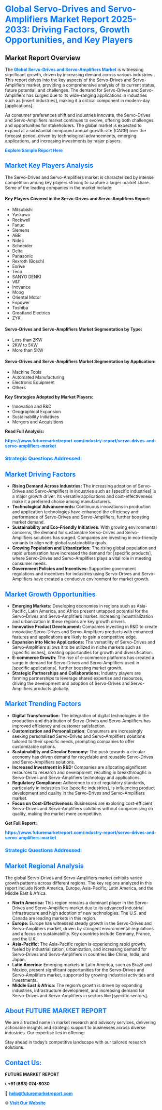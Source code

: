 <h1 style="color: #007BFF;">Global Servo-Drives and Servo-Amplifiers Market Report 2025-2033: Driving Factors, Growth Opportunities, and Key Players</h1>

<section id="overview">
<h2>Market Report Overview</h2>
<p>The <a href="https://www.futuremarketreport.com/industry-report/servo-drives-and-servo-amplifiers-market" style="color: #007BFF; text-decoration: none;"><strong>Global Servo-Drives and Servo-Amplifiers Market</strong></a> is witnessing significant growth, driven by increasing demand across various industries. This report delves into the key aspects of the Servo-Drives and Servo-Amplifiers market, providing a comprehensive analysis of its current status, future potential, and challenges. The demand for Servo-Drives and Servo-Amplifiers has surged due to its wide-ranging applications in industries such as [insert industries], making it a critical component in modern-day [applications].</p>
<p>As consumer preferences shift and industries innovate, the Servo-Drives and Servo-Amplifiers market continues to evolve, offering both challenges and opportunities for stakeholders. The global market is expected to expand at a substantial compound annual growth rate (CAGR) over the forecast period, driven by technological advancements, emerging applications, and increasing investments by major players.</p>
</section>

<section id="overview">
<p><a href="https://www.futuremarketreport.com/request-sample/reportId=26883" style="color: #007BFF; text-decoration: none;"><strong>Explore Sample Report Here</strong></a></p>
</section>

<section id="key-players">
<h2 style="color: #007BFF;">Market Key Players Analysis</h2>
<p>The Servo-Drives and Servo-Amplifiers market is characterized by intense competition among key players striving to capture a larger market share. Some of the leading companies in the market include:</p>
<h4>Key Players Covered in the Servo-Drives and Servo-Amplifiers Report:</h4>
<ul><li>Mitsubishi</li><li>Yaskawa</li><li>Rockwell</li><li>Fanuc</li><li>Siemens</li><li>ABB</li><li>Nidec</li><li>Schneider</li><li>Delta</li><li>Panasonic</li><li>Rexroth (Bosch)</li><li>Eorive</li><li>Teco</li><li>SANYO DENKI</li><li>V&amp;T</li><li>Inovance</li><li>Moog</li><li>Oriental Motor</li><li>Enpower</li><li>Toshiba</li><li>Greatland Electrics</li><li>ZYK</li></ul>
<h4>Servo-Drives and Servo-Amplifiers Market Segmentation by Type:</h4>
<ul><li>Less than 2KW</li><li>2KW to 5KW</li><li>More than 5KW</li></ul>

<h4>Servo-Drives and Servo-Amplifiers Market Segmentation by Application:</h4>
<ul><li>Machine Tools</li><li>Automated Manufacturing</li><li>Electronic Equipment</li><li>Others</li></ul>
<p><strong>Key Strategies Adopted by Market Players:</strong></p>
<ul>
<li>Innovation and R&D</li>
<li>Geographical Expansion</li>
<li>Sustainability Initiatives</li>
<li>Mergers and Acquisitions</li>
</ul>
</section>

<section>
<p><strong>Read Full Analysis: </strong></p><a href="https://www.futuremarketreport.com/industry-report/servo-drives-and-servo-amplifiers-market" style="color: #007BFF; text-decoration: none;"><strong>https://www.futuremarketreport.com/industry-report/servo-drives-and-servo-amplifiers-market</strong></a>
<h3 style="color: #007BFF;">Strategic Questions Addressed:</h3>
</section>

<section id="driving-factors">
<h2 style="color: #007BFF;">Market Driving Factors</h2>
<ul>
<li><strong>Rising Demand Across Industries:</strong> The increasing adoption of Servo-Drives and Servo-Amplifiers in industries such as [specific industries] is a major growth driver. Its versatile applications and cost-effectiveness make it a preferred choice among manufacturers.</li>
<li><strong>Technological Advancements:</strong> Continuous innovations in production and application technologies have enhanced the efficiency and performance of Servo-Drives and Servo-Amplifiers, further boosting market demand.</li>
<li><strong>Sustainability and Eco-Friendly Initiatives:</strong> With growing environmental concerns, the demand for sustainable Servo-Drives and Servo-Amplifiers solutions has surged. Companies are investing in eco-friendly variants to align with global sustainability goals.</li>
<li><strong>Growing Population and Urbanization:</strong> The rising global population and rapid urbanization have increased the demand for [specific products], where Servo-Drives and Servo-Amplifiers plays a vital role in meeting consumer needs.</li>
<li><strong>Government Policies and Incentives:</strong> Supportive government regulations and incentives for industries using Servo-Drives and Servo-Amplifiers have created a conducive environment for market growth.</li>
</ul>
</section>

<section id="growth-opportunities">
<h2 style="color: #007BFF;">Market Growth Opportunities</h2>
<ul>
<li><strong>Emerging Markets:</strong> Developing economies in regions such as Asia-Pacific, Latin America, and Africa present untapped potential for the Servo-Drives and Servo-Amplifiers market. Increasing industrialization and urbanization in these regions are key growth drivers.</li>
<li><strong>Innovative Product Development:</strong> Companies investing in R&D to create innovative Servo-Drives and Servo-Amplifiers products with enhanced features and applications are likely to gain a competitive edge.</li>
<li><strong>Expansion into Niche Applications:</strong> The versatility of Servo-Drives and Servo-Amplifiers allows it to be utilized in niche markets such as [specific niches], creating opportunities for growth and diversification.</li>
<li><strong>E-commerce Growth:</strong> The rise of e-commerce platforms has created a surge in demand for Servo-Drives and Servo-Amplifiers used in [specific applications], further boosting market growth.</li>
<li><strong>Strategic Partnerships and Collaborations:</strong> Industry players are forming partnerships to leverage shared expertise and resources, driving the development and adoption of Servo-Drives and Servo-Amplifiers products globally.</li>
</ul>
</section>

<section id="trending-factors">
<h2 style="color: #007BFF;">Market Trending Factors</h2>
<ul>
<li><strong>Digital Transformation:</strong> The integration of digital technologies in the production and distribution of Servo-Drives and Servo-Amplifiers has improved efficiency and customer satisfaction.</li>
<li><strong>Customization and Personalization:</strong> Consumers are increasingly seeking personalized Servo-Drives and Servo-Amplifiers solutions tailored to their specific needs, prompting companies to offer customizable options.</li>
<li><strong>Sustainability and Circular Economy:</strong> The push towards a circular economy has driven demand for recyclable and reusable Servo-Drives and Servo-Amplifiers solutions.</li>
<li><strong>Increased Investment in R&D:</strong> Companies are allocating significant resources to research and development, resulting in breakthroughs in Servo-Drives and Servo-Amplifiers technology and applications.</li>
<li><strong>Regulatory Compliance:</strong> Adherence to strict regulatory standards, particularly in industries like [specific industries], is influencing product development and quality in the Servo-Drives and Servo-Amplifiers market.</li>
<li><strong>Focus on Cost-Effectiveness:</strong> Businesses are exploring cost-efficient Servo-Drives and Servo-Amplifiers solutions without compromising on quality, making the market more competitive.</li>
</ul>
</section>

<section>
<p><strong>Get Full Report: </strong></p><a href="https://www.futuremarketreport.com/industry-report/servo-drives-and-servo-amplifiers-market" style="color: #007BFF; text-decoration: none;"><strong>https://www.futuremarketreport.com/industry-report/servo-drives-and-servo-amplifiers-market</strong></a>
<h3 style="color: #007BFF;">Strategic Questions Addressed:</h3>
</section>


<section id="regional-analysis">
<h2 style="color: #007BFF;">Market Regional Analysis</h2>
<p>The global Servo-Drives and Servo-Amplifiers market exhibits varied growth patterns across different regions. The key regions analyzed in this report include North America, Europe, Asia-Pacific, Latin America, and the Middle East & Africa:</p>
<ul>
<li><strong>North America:</strong> This region remains a dominant player in the Servo-Drives and Servo-Amplifiers market due to its advanced industrial infrastructure and high adoption of new technologies. The U.S. and Canada are leading markets in this region.</li>
<li><strong>Europe:</strong> Europe has witnessed steady growth in the Servo-Drives and Servo-Amplifiers market, driven by stringent environmental regulations and a focus on sustainability. Key countries include Germany, France, and the U.K.</li>
<li><strong>Asia-Pacific:</strong> The Asia-Pacific region is experiencing rapid growth, fueled by industrialization, urbanization, and increasing demand for Servo-Drives and Servo-Amplifiers in countries like China, India, and Japan.</li>
<li><strong>Latin America:</strong> Emerging markets in Latin America, such as Brazil and Mexico, present significant opportunities for the Servo-Drives and Servo-Amplifiers market, supported by growing industrial activities and investments.</li>
<li><strong>Middle East & Africa:</strong> The region’s growth is driven by expanding industries, infrastructure development, and increasing demand for Servo-Drives and Servo-Amplifiers in sectors like [specific sectors].</li>
</ul>
</section>

<footer>
<h2 style="color: #007BFF;">About FUTURE MARKET REPORT</h2>
<p>We are a trusted name in market research and advisory services, delivering actionable insights and strategic support to businesses across diverse industries. Our expertise lies in offering:</p>

<p>Stay ahead in today’s competitive landscape with our tailored research solutions.</p>

<h2 style="color: #007BFF;">Contact Us:</h2>
<p><strong>FUTURE MARKET REPORT</strong></p>
<p>📞 <strong>+91 (883) 074-8030</strong></p>
<p>📧 <strong><a href="mailto:help@futuremarketreport.com" style="color: #007BFF;">help@futuremarketreport.com</a></strong></p>
<p>🌐 <strong><a href="https://www.futuremarketreport.com/" style="color: #007BFF;">Visit Our Website</a></strong></p>
</footer>